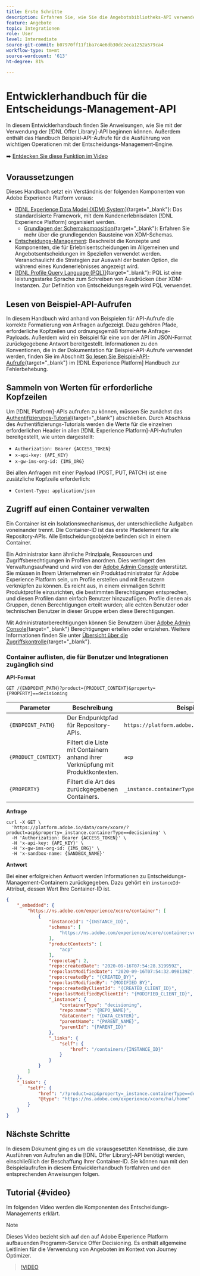 ```yaml
---
title: Erste Schritte
description: Erfahren Sie, wie Sie die Angebotsbibliotheks-API verwenden, um wichtige Aktionen mit der Entscheidungs-Management-Engine auszuführen.
feature: Angebote
topic: Integrationen
role: User
level: Intermediate
source-git-commit: b07970ff11f1ba7c4e6db30dc2eca1252a579ca4
workflow-type: tm+mt
source-wordcount: '613'
ht-degree: 81%

---
```


# Entwicklerhandbuch für die Entscheidungs-Management-API

In diesem Entwicklerhandbuch finden Sie Anweisungen, wie Sie mit der Verwendung der [!DNL Offer Library]-API beginnen können. Außerdem enthält das Handbuch Beispiel-API-Aufrufe für die Ausführung von wichtigen Operationen mit der Entscheidungs-Management-Engine.

➡️ [Entdecken Sie diese Funktion im Video](#video)

## Voraussetzungen

Dieses Handbuch setzt ein Verständnis der folgenden Komponenten von Adobe Experience Platform voraus:

* [[!DNL Experience Data Model (XDM) System]](https://experienceleague.adobe.com/docs/experience-platform/xdm/home.html?lang=de){target=&quot;_blank&quot;}: Das standardisierte Framework, mit dem Kundenerlebnisdaten  [!DNL Experience Platform] organisiert werden.
   * [Grundlagen der Schemakomposition](https://experienceleague.adobe.com/docs/experience-platform/xdm/schema/composition.html?lang=de){target=&quot;_blank&quot;}: Erfahren Sie mehr über die grundlegenden Bausteine von XDM-Schemas.
* [Entscheidungs-Management](../../../using/offers/get-started/starting-offer-decisioning.md): Beschreibt die Konzepte und Komponenten, die für Erlebnisentscheidungen im Allgemeinen und Angebotsentscheidungen im Speziellen verwendet werden. Veranschaulicht die Strategien zur Auswahl der besten Option, die während eines Kundenerlebnisses angezeigt wird.
* [[!DNL Profile Query Language (PQL)]](https://experienceleague.adobe.com/docs/experience-platform/segmentation/pql/overview.html?lang=de){target=&quot;_blank&quot;}: PQL ist eine leistungsstarke Sprache zum Schreiben von Ausdrücken über XDM-Instanzen. Zur Definition von Entscheidungsregeln wird PQL verwendet.

## Lesen von Beispiel-API-Aufrufen

In diesem Handbuch wird anhand von Beispielen für API-Aufrufe die korrekte Formatierung von Anfragen aufgezeigt. Dazu gehören Pfade, erforderliche Kopfzeilen und ordnungsgemäß formatierte Anfrage-Payloads. Außerdem wird ein Beispiel für eine von der API im JSON-Format zurückgegebene Antwort bereitgestellt. Informationen zu den Konventionen, die in der Dokumentation für Beispiel-API-Aufrufe verwendet werden, finden Sie im Abschnitt [So lesen Sie Beispiel-API-Aufrufe](https://experienceleague.adobe.com/docs/experience-platform/landing/troubleshooting.html#how-do-i-format-an-api-request?lang=de){target=&quot;_blank&quot;} im [!DNL Experience Platform] Handbuch zur Fehlerbehebung.

## Sammeln von Werten für erforderliche Kopfzeilen

Um [!DNL Platform]-APIs aufrufen zu können, müssen Sie zunächst das [Authentifizierungs-Tutorial](https://experienceleague.adobe.com/docs/experience-platform/landing/platform-apis/api-authentication.html?lang=de){target=&quot;_blank&quot;} abschließen. Durch Abschluss des Authentifizierungs-Tutorials werden die Werte für die einzelnen erforderlichen Header in allen [!DNL Experience Platform]-API-Aufrufen bereitgestellt, wie unten dargestellt:

* `Authorization: Bearer {ACCESS_TOKEN}`
* `x-api-key: {API_KEY}`
* `x-gw-ims-org-id: {IMS_ORG}`

Bei allen Anfragen mit einer Payload (POST, PUT, PATCH) ist eine zusätzliche Kopfzeile erforderlich:

* `Content-Type: application/json`

## Zugriff auf einen Container verwalten

Ein Container ist ein Isolationsmechanismus, der unterschiedliche Aufgaben voneinander trennt. Die Container-ID ist das erste Pfadelement für alle Repository-APIs. Alle Entscheidungsobjekte befinden sich in einem Container.

Ein Administrator kann ähnliche Prinzipale, Ressourcen und Zugriffsberechtigungen in Profilen anordnen. Dies verringert den Verwaltungsaufwand und wird von der [Adobe Admin Console](https://adminconsole.adobe.com/) unterstützt. Sie müssen in Ihrem Unternehmen ein Produktadministrator für Adobe Experience Platform sein, um Profile erstellen und mit Benutzern verknüpfen zu können. Es reicht aus, in einem einmaligen Schritt Produktprofile einzurichten, die bestimmten Berechtigungen entsprechen, und diesen Profilen dann einfach Benutzer hinzuzufügen. Profile dienen als Gruppen, denen Berechtigungen erteilt wurden; alle echten Benutzer oder technischen Benutzer in dieser Gruppe erben diese Berechtigungen.

Mit Administratorberechtigungen können Sie Benutzern über [Adobe Admin Console](https://adminconsole.adobe.com/){target=&quot;_blank&quot;} Berechtigungen erteilen oder entziehen. Weitere Informationen finden Sie unter [Übersicht über die Zugriffskontrolle](https://experienceleague.adobe.com/docs/experience-platform/access-control/home.html?lang=de){target=&quot;_blank&quot;}.

### Container auflisten, die für Benutzer und Integrationen zugänglich sind

**API-Format**

```http
GET /{ENDPOINT_PATH}?product={PRODUCT_CONTEXT}&property={PROPERTY}==decisioning
```

| Parameter | Beschreibung | Beispiel |
| --------- | ----------- | ------- |
| `{ENDPOINT_PATH}` | Der Endpunktpfad für Repository-APIs. | `https://platform.adobe.io/data/core/xcore/` |
| `{PRODUCT_CONTEXT}` | Filtert die Liste mit Containern anhand ihrer Verknüpfung mit Produktkontexten. | `acp` |
| `{PROPERTY}` | Filtert die Art des zurückgegebenen Containers. | `_instance.containerType==decisioning` |

**Anfrage**

```shell
curl -X GET \
  'https://platform.adobe.io/data/core/xcore/?product=acp&property=_instance.containerType==decisioning' \
  -H 'Authorization: Bearer {ACCESS_TOKEN}' \
  -H 'x-api-key: {API_KEY}' \
  -H 'x-gw-ims-org-id: {IMS_ORG}' \
  -H 'x-sandbox-name: {SANDBOX_NAME}'
```

**Antwort**

Bei einer erfolgreichen Antwort werden Informationen zu Entscheidungs-Management-Containern zurückgegeben. Dazu gehört ein `instanceId`-Attribut, dessen Wert Ihre Container-ID ist.

```json
{
    "_embedded": {
        "https://ns.adobe.com/experience/xcore/container": [
            {
                "instanceId": "{INSTANCE_ID}",
                "schemas": [
                    "https://ns.adobe.com/experience/xcore/container;version=0.5"
                ],
                "productContexts": [
                    "acp"
                ],
                "repo:etag": 2,
                "repo:createdDate": "2020-09-16T07:54:28.319959Z",
                "repo:lastModifiedDate": "2020-09-16T07:54:32.098139Z",
                "repo:createdBy": "{CREATED_BY}",
                "repo:lastModifiedBy": "{MODIFIED_BY}",
                "repo:createdByClientId": "{CREATED_CLIENT_ID}",
                "repo:lastModifiedByClientId": "{MODIFIED_CLIENT_ID}",
                "_instance": {
                    "containerType": "decisioning",
                    "repo:name": "{REPO_NAME}",
                    "dataCenter": "{DATA_CENTER}",
                    "parentName": "{PARENT_NAME}",
                    "parentId": "{PARENT_ID}"
                },
                "_links": {
                    "self": {
                        "href": "/containers/{INSTANCE_ID}"
                    }
                }
            }
        ]
    },
    "_links": {
        "self": {
            "href": "/?product=acp&property=_instance.containerType==decisioning",
            "@type": "https://ns.adobe.com/experience/xcore/hal/home"
        }
    }
}
```

## Nächste Schritte

In diesem Dokument ging es um die vorausgesetzten Kenntnisse, die zum Ausführen von Aufrufen an die [!DNL Offer Library]-API benötigt werden, einschließlich der Beschaffung Ihrer Container-ID. Sie können nun mit den Beispielaufrufen in diesem Entwicklerhandbuch fortfahren und den entsprechenden Anweisungen folgen.

## Tutorial {#video}

Im folgenden Video werden die Komponenten des Entscheidungs-Managements erklärt.

>[!NOTE]
>
>Dieses Video bezieht sich auf den auf Adobe Experience Platform aufbauenden Programm-Service Offer Decisioning. Es enthält allgemeine Leitlinien für die Verwendung von Angeboten im Kontext von Journey Optimizer.

>[!VIDEO](https://video.tv.adobe.com/v/329919?quality=12)
